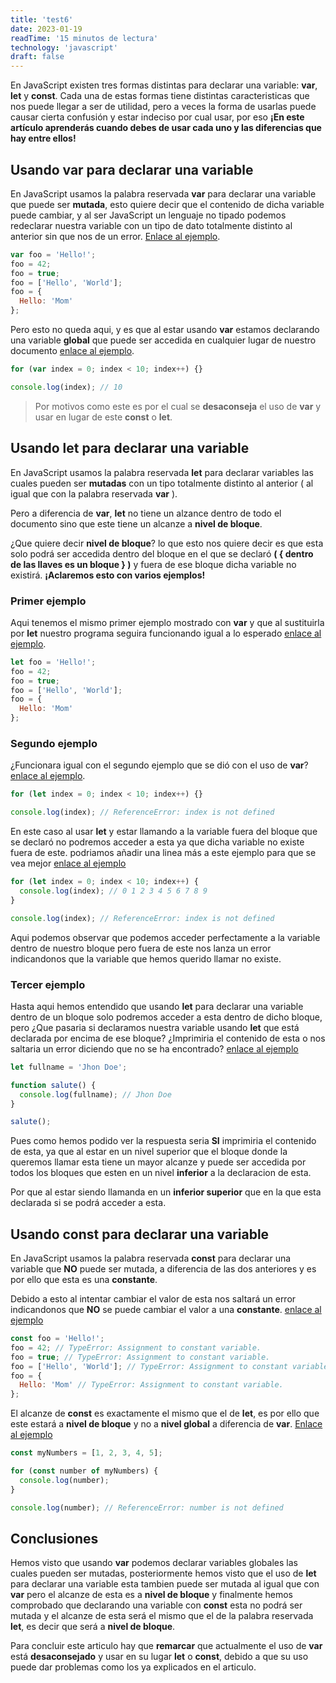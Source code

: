 ```yaml
---
title: 'test6'
date: 2023-01-19
readTime: '15 minutos de lectura'
technology: 'javascript'
draft: false
---
```


En JavaScript existen tres formas distintas para declarar una variable: **var**, **let** y **const**. Cada una de estas formas tiene distintas caracteristicas que nos puede llegar a ser de utilidad, pero a veces la forma de usarlas puede causar cierta confusión y estar indeciso por cual usar, por eso **¡En este artículo aprenderás cuando debes de usar cada uno y las diferencias que hay entre ellos!**

## Usando **var** para declarar una variable

En JavaScript usamos la palabra reservada **var** para declarar una variable que puede ser **mutada**, esto quiere decir que el contenido de dicha variable puede cambiar, y al ser JavaScript un lenguaje no tipado podemos redeclarar nuestra variable con un tipo de dato totalmente distinto al anterior sin que nos de un error. [Enlace al ejemplo](https://dinamicjs.netlify.app/dmFyIGZvbyA9ICJIZWxsbyEiDQpmb28gPSA0Mg0KZm9vID0gdHJ1ZQ0KZm9vID0gWyJIZWxsbyIsICJXb3JsZCJdDQpmb28gPSB7DQogICAgSGVsbG86ICJNb20iDQp9DQoNCmNvbnNvbGUubG9nKGZvbyk7).

```javascript
var foo = 'Hello!';
foo = 42;
foo = true;
foo = ['Hello', 'World'];
foo = {
  Hello: 'Mom'
};
```

Pero esto no queda aqui, y es que al estar usando **var** estamos declarando una variable **global** que puede ser accedida en cualquier lugar de nuestro documento [enlace al ejemplo](https://dinamicjs.netlify.app/Zm9yICh2YXIgaW5kZXggPSAwOyBpbmRleCA8IDEwOyBpbmRleCsrKSB7DQogICAgDQp9DQoNCmNvbnNvbGUubG9nKGluZGV4KTs=).

```javascript
for (var index = 0; index < 10; index++) {}

console.log(index); // 10
```

> Por motivos como este es por el cual se **desaconseja** el uso de **var** y usar en lugar de este
> **const** o **let**.

## Usando **let** para declarar una variable

En JavaScript usamos la palabra reservada **let** para declarar variables las cuales pueden ser **mutadas** con un tipo totalmente distinto al anterior ( al igual que con la palabra reservada **var** ).

Pero a diferencia de **var**, **let** no tiene un alzance dentro de todo el documento sino que este tiene un alcanze a **nivel de bloque**.

¿Que quiere decir **nivel de bloque**? lo que esto nos quiere decir es que esta solo podrá ser accedida dentro del bloque en el que se declaró **( { dentro de las llaves es un bloque } )**
y fuera de ese bloque dicha variable no existirá. **¡Aclaremos esto con varios ejemplos!**

### Primer ejemplo

Aqui tenemos el mismo primer ejemplo mostrado con **var** y que al sustituirla por **let** nuestro programa seguira funcionando igual a lo esperado [enlace al ejemplo](https://dinamicjs.netlify.app/bGV0IGZvbyA9ICJIZWxsbyEiDQpmb28gPSA0Mg0KZm9vID0gdHJ1ZQ0KZm9vID0gWyJIZWxsbyIsICJXb3JsZCJdDQpmb28gPSB7DQogICAgSGVsbG86ICJNb20iDQp9).

```javascript
let foo = 'Hello!';
foo = 42;
foo = true;
foo = ['Hello', 'World'];
foo = {
  Hello: 'Mom'
};
```

### Segundo ejemplo

¿Funcionara igual con el segundo ejemplo que se dió con el uso de **var**? [enlace al ejemplo](https://dinamicjs.netlify.app/Zm9yIChsZXQgaW5kZXggPSAwOyBpbmRleCA8IDEwOyBpbmRleCsrKSB7DQogICAgDQp9DQoNCmNvbnNvbGUubG9nKGluZGV4KTsgLy8gUmVmZXJlbmNlRXJyb3I6IGluZGV4IGlzIG5vdCBkZWZpbmVk).

```javascript
for (let index = 0; index < 10; index++) {}

console.log(index); // ReferenceError: index is not defined
```

En este caso al usar **let** y estar llamando a la variable fuera del bloque que se declaró no podremos acceder a esta ya que dicha variable no existe fuera de este.
podriamos añadir una linea más a este ejemplo para que se vea mejor [enlace al ejemplo](https://dinamicjs.netlify.app/Zm9yIChsZXQgaW5kZXggPSAwOyBpbmRleCA8IDEwOyBpbmRleCsrKSB7DQogICAgY29uc29sZS5sb2coaW5kZXgpOyAvLyAwIDEgMiAzIDQgNSA2IDcgOCA5DQp9DQoNCmNvbnNvbGUubG9nKGluZGV4KTsgLy8gUmVmZXJlbmNlRXJyb3I6IGluZGV4IGlzIG5vdCBkZWZpbmVk)

```javascript
for (let index = 0; index < 10; index++) {
  console.log(index); // 0 1 2 3 4 5 6 7 8 9
}

console.log(index); // ReferenceError: index is not defined
```

Aqui podemos observar que podemos acceder perfectamente a la variable dentro de nuestro bloque pero fuera de este nos lanza un error indicandonos que la variable que hemos querido llamar no existe.

### Tercer ejemplo

Hasta aqui hemos entendido que usando **let** para declarar una variable dentro de un bloque solo podremos acceder a esta dentro de dicho bloque, pero ¿Que pasaria si declaramos nuestra variable usando **let** que está declarada por encima de ese bloque? ¿Imprimiria el contenido de esta o nos saltaria un error diciendo que no se ha encontrado? [enlace al ejemplo](https://dinamicjs.netlify.app/bGV0IGZ1bGxuYW1lID0gJ0pob24gRG9lJzsNCg0KZnVuY3Rpb24gc2FsdXRlKCkgew0KICBjb25zb2xlLmxvZyhmdWxsbmFtZSk7IC8vIEpob24gRG9lDQp9DQoNCnNhbHV0ZSgpOw==)

```javascript
let fullname = 'Jhon Doe';

function salute() {
  console.log(fullname); // Jhon Doe
}

salute();
```

Pues como hemos podido ver la respuesta seria **SI** imprimiria el contenido de esta, ya que al estar en un nivel superior que el bloque donde la queremos llamar esta tiene un mayor alcanze y puede ser accedida por todos los bloques que esten en un nivel **inferior** a la declaracion de esta.

Por que al estar siendo llamanda en un **inferior superior** que en la que esta declarada si se podrá acceder a esta.

## Usando **const** para declarar una variable

En JavaScript usamos la palabra reservada **const** para declarar una variable que **NO** puede ser mutada, a diferencia de las dos anteriores y es por ello que esta es una **constante**.

Debido a esto al intentar cambiar el valor de esta nos saltará un error indicandonos que **NO** se puede cambiar el valor a una **constante**. [enlace al ejemplo](https://dinamicjs.netlify.app/Y29uc3QgZm9vID0gIkhlbGxvISI7DQpmb28gPSA0MjsgLy8gVHlwZUVycm9yOiBBc3NpZ25tZW50IHRvIGNvbnN0YW50IHZhcmlhYmxlLg0KZm9vID0gdHJ1ZTsgLy8gVHlwZUVycm9yOiBBc3NpZ25tZW50IHRvIGNvbnN0YW50IHZhcmlhYmxlLg0KZm9vID0gWyJIZWxsbyIsICJXb3JsZCJdOyAvLyBUeXBlRXJyb3I6IEFzc2lnbm1lbnQgdG8gY29uc3RhbnQgdmFyaWFibGUuDQpmb28gPSB7IA0KICAgIEhlbGxvOiAiTW9tIiAvLyBUeXBlRXJyb3I6IEFzc2lnbm1lbnQgdG8gY29uc3RhbnQgdmFyaWFibGUuDQp9)

```javascript
const foo = 'Hello!';
foo = 42; // TypeError: Assignment to constant variable.
foo = true; // TypeError: Assignment to constant variable.
foo = ['Hello', 'World']; // TypeError: Assignment to constant variable.
foo = {
  Hello: 'Mom' // TypeError: Assignment to constant variable.
};
```

El alcanze de **const** es exactamente el mismo que el de **let**, es por ello que este estará a **nivel de bloque** y no a **nivel global** a diferencia de **var**. [Enlace al ejemplo](https://dinamicjs.netlify.app/Y29uc3QgbXlOdW1iZXJzID0gWzEsIDIsIDMsIDQsIDVdOw0KDQpmb3IgKGNvbnN0IG51bWJlciBvZiBteU51bWJlcnMpIHsNCiAgICBjb25zb2xlLmxvZyhudW1iZXIpOw0KfQ0KDQpjb25zb2xlLmxvZyhudW1iZXIpOyAvLyBSZWZlcmVuY2VFcnJvcjogbnVtYmVyIGlzIG5vdCBkZWZpbmVk)

```javascript
const myNumbers = [1, 2, 3, 4, 5];

for (const number of myNumbers) {
  console.log(number);
}

console.log(number); // ReferenceError: number is not defined
```

## Conclusiones

Hemos visto que usando **var** podemos declarar variables globales las cuales pueden ser mutadas, posteriormente hemos visto que el uso de **let** para declarar una variable esta tambien puede ser mutada al igual que con **var** pero el alcanze de esta es a **nivel de bloque** y finalmente hemos comprobado que declarando una variable con **const** esta no podrá ser mutada y el alcanze de esta será el mismo que el de la palabra reservada **let**, es decir que será a **nivel de bloque**.

Para concluir este articulo hay que **remarcar** que actualmente el uso de **var** está **desaconsejado** y usar en su lugar **let** o **const**, debido a que su uso puede dar problemas como los ya explicados en el articulo.
